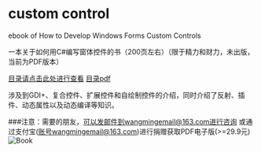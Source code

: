 # custom control
ebook of How to Develop Windows Forms Custom Controls

一本关于如何用C#编写窗体控件的书（200页左右）（限于精力和财力，未出版，当前为PDF版本）

[目录请点击此处进行查看](http://www.cnblogs.com/isaboy/articles/ebook_custom_control_winform.html)
[目录pdf](https://files.cnblogs.com/files/isaboy/.NET%E6%8E%A7%E4%BB%B6%E5%BC%80%E5%8F%91%E5%9F%BA%E7%A1%80%E7%9B%AE%E5%BD%95.pdf)

涉及到GDI+、复合控件、扩展控件和自绘制控件的介绍，同时介绍了反射、插件、动态属性以及动态编译等知识。

###注意：需要的朋友，可以发邮件到wangmingemail@163.com进行咨询
或通过支付宝(账号wangmingemail@163.com)进行捐赠获取PDF电子版(>=29.9元)
![Book](https://github.com/JackWangCUMT/customcontrol/blob/master/mybook.bmp)
